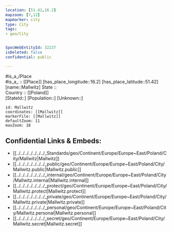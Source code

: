 ```yaml
---
location: [51.42,16.2] 
mapzoom: [7,12] 
mapmarker: city 
type: City
tags:
- geo/City


SpocWebEntityId: 32237
isDeleted: false
confidential: public

---
```

#is_a_/Place  
#is_a_ :: [[Place]] 
[has_place_longitude::16.2] 
[has_place_latitude::51.42] 
[name::Mallwitz] 
State ::  
Country :: [[Poland]]  
[StateId::] 
[Population::] 
[Unknown::] 


```leaflet
id: Mallwitz
coordinates: [[Mallwitz]] 
markerFile: [[Mallwitz]] 
defaultZoom: 11 
maxZoom: 18
```


## Confidential Links & Embeds: 
- [[../../../../../../../_Standards/geo/Continent/Europe/Europe~East/Poland/City/Mallwitz|Mallwitz]] 
- [[../../../../../../../_public/geo/Continent/Europe/Europe~East/Poland/City/Mallwitz.public|Mallwitz.public]] 
- [[../../../../../../../_internal/geo/Continent/Europe/Europe~East/Poland/City/Mallwitz.internal|Mallwitz.internal]] 
- [[../../../../../../../_protect/geo/Continent/Europe/Europe~East/Poland/City/Mallwitz.protect|Mallwitz.protect]] 
- [[../../../../../../../_private/geo/Continent/Europe/Europe~East/Poland/City/Mallwitz.private|Mallwitz.private]] 
- [[../../../../../../../_personal/geo/Continent/Europe/Europe~East/Poland/City/Mallwitz.personal|Mallwitz.personal]] 
- [[../../../../../../../_secret/geo/Continent/Europe/Europe~East/Poland/City/Mallwitz.secret|Mallwitz.secret]] 
